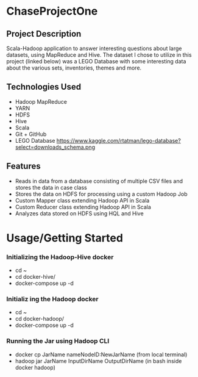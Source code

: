 # ChaseProjectOne


## Project Description
Scala-Hadoop application to answer interesting questions about large datasets, using MapReduce and Hive. 
The dataset I chose to utilize in this project (linked below) was a LEGO Database with some interesting
data about the various sets, inventories, themes and more.

## Technologies Used
* Hadoop MapReduce
* YARN
* HDFS
* Hive
* Scala
* Git + GitHub
* LEGO Database https://www.kaggle.com/rtatman/lego-database?select=downloads_schema.png

## Features
* Reads in data from a database consisting of multiple CSV files and stores the data in case class
* Stores the data on HDFS for processing using a custom Hadoop Job
* Custom Mapper class extending Hadoop API in Scala
* Custom Reducer class extending Hadoop API in Scala
* Analyzes data stored on HDFS using HQL and Hive 

# Usage/Getting Started
### Initializing the Hadoop-Hive docker
* cd ~
* cd docker-hive/
* docker-compose up -d
### Initializ ing the Hadoop docker
* cd ~
* cd docker-hadoop/
* docker-compose up -d
### Running the Jar using Hadoop CLI
* docker cp JarName nameNodeID:NewJarName (from local terminal)
* hadoop jar JarName InputDirName OutputDirName (in bash inside docker hadoop)
